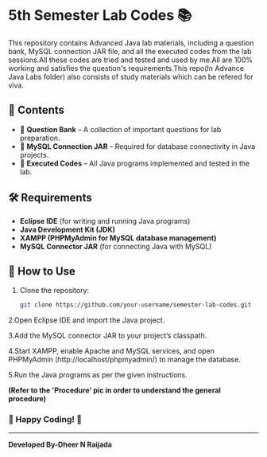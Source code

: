 # 5th Semester Lab Codes 📚

This repository contains Advanced Java lab materials, including a question bank, MySQL connection JAR file, and all the executed codes from the lab sessions.All these codes are tried and tested and used by me.All are 100% working and satisfies the question's requirements.This repo(In Advance Java Labs folder) also consists of study materials which can be refered for viva.

## 📌 Contents
- 🔹 **Question Bank** – A collection of important questions for lab preparation.  
- 🔹 **MySQL Connection JAR** – Required for database connectivity in Java projects.  
- 🔹 **Executed Codes** – All Java programs implemented and tested in the lab.  

## 🛠 Requirements
- **Eclipse IDE** (for writing and running Java programs)  
- **Java Development Kit (JDK)**  
- **XAMPP (PHPMyAdmin for MySQL database management)**  
- **MySQL Connector JAR** (for connecting Java with MySQL)  

## 🚀 How to Use
1. Clone the repository:  
   ```bash
   git clone https://github.com/your-username/semester-lab-codes.git
   ```
2.Open Eclipse IDE and import the Java project.

3.Add the MySQL connector JAR to your project’s classpath.

4.Start XAMPP, enable Apache and MySQL services, and open PHPMyAdmin (http://localhost/phpmyadmin/) to manage the database.

5.Run the Java programs as per the given instructions.

**(Refer to the 'Procedure' pic in order to understand the general procedure)**
### 🎯 Happy Coding! 🚀
-----------------------------------------------------------
**Developed By-Dheer N Raijada**
